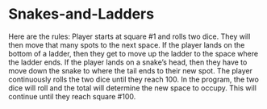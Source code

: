 # Snakes-and-Ladders

Here are the rules:
Player starts at square #1 and rolls two dice. They will then move that many spots to the next
space. If the player lands on the bottom of a ladder, then they get to move up the ladder to the
space where the ladder ends. If the player lands on a snake’s head, then they have to move
down the snake to where the tail ends to their new spot. The player continuously rolls the two
dice until they reach 100.
In the program, the two dice will roll and the total will determine the new space to
occupy. This will continue until they reach square #100.
